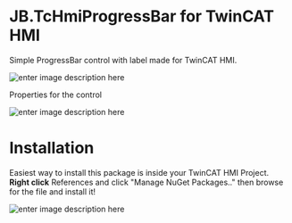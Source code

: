 ﻿# JB.TcHmiProgressBar for TwinCAT HMI

Simple ProgressBar control with label made for TwinCAT HMI. 

![enter image description here](https://user-images.githubusercontent.com/75740551/150125994-c4da1439-7d91-473f-aadf-a81134e71934.png)

Properties for the control

![enter image description here](https://user-images.githubusercontent.com/75740551/150125980-5b28ac58-c4e6-4792-91ae-ba73e2f204a1.png)

# Installation
Easiest way to install this package is inside your TwinCAT HMI Project. 
**Right click** References and click "Manage NuGet Packages.." then browse for the file and install it! 

![enter image description here](https://user-images.githubusercontent.com/75740551/101645035-32cef100-3a36-11eb-88f4-eeaccd3366d6.png)


